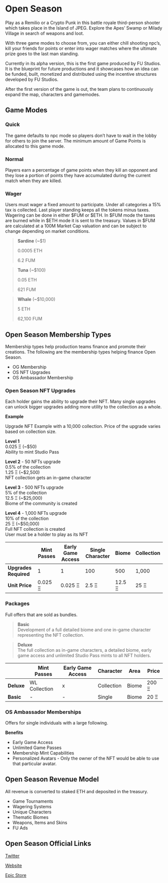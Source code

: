 # Open Season

Play as a Remilio or a Crypto Punk in this battle royale third-person shooter which takes place in the Island of JPEG. Explore the Apes’ Swamp or Milady Village in search of weapons and loot.

With three game modes to choose from, you can either chill shooting npc’s, kill your friends for points or enter into wager matches where the ultimate prize goes to the last man standing.

Currently in its alpha version, this is the first game produced by FU Studios. It is the blueprint for future productions and it showcases how an idea can be funded, built, monetized and distributed using the incentive structures developed by FU Studios.

After the first version of the game is out, the team plans to continuously expand the map, characters and gamemodes.

## Game Modes

### Quick

The game defaults to npc mode so players don’t have to wait in the lobby for others to join the server. The minimum amount of Game Points is allocated to this game mode.

### Normal

Players earn a percentage of game points when they kill an opponent and they lose a portion of points they have accumulated during the current match when they are killed.

### Wager

Users must wager a fixed amount to participate. Under all categories a 15% tax is collected. Last player standing keeps all the tokens minus taxes.
Wagering can be done in either $FUM or $ETH. In $FUM mode the taxes are burned while in $ETH mode it is sent to the treasury. Values in $FUM are calculated at a 100M Market Cap valuation and can be subject to change depending on market conditions.

> **Sardine** (~$1)
>
> 0.0005 ETH
>
> 6.2 FUM

> **Tuna** (~$100)
>
> 0.05 ETH
>
> 621 FUM

> **Whale** (~$10,000)
>
> 5 ETH
>
> 62,100 FUM

## Open Season Membership Types

Membership types help production teams finance and promote their creations. The following are the membership types helping finance Open Season.

- OG Membership
- OS NFT Upgrades
- OS Ambassador Membership

### Open Season NFT Upgrades

Each holder gains the ability to upgrade their NFT. Many single upgrades can unlock bigger upgrades adding more utility to the collection as a whole.

**Example**

Upgrade NFT Example with a 10,000 collection.
Price of the upgrade varies based on collection size.

**Level 1**\
0.025 Ξ (~$50)\
Ability to mint Studio Pass

**Level 2** - 50 NFTs upgrade\
0.5% of the collection\
1.25 Ξ (~$2,500)\
NFT collection gets an in-game character

**Level 3** - 500 NFTs upgrade\
5% of the collection\
12.5 Ξ (~$25,000)\
Biome of the community is created

**Level 4** - 1,000 NFTs upgrade\
10% of the collection\
25 Ξ (~$50,000)\
Full NFT collection is created\
User must be a holder to play as its NFT

|                       | **Mint Passes** | **Early Game Access** | **Single Character** | **Biome** | **Collection** |
| --------------------- | --------------- | --------------------- | -------------------- | --------- | -------------- |
| **Upgrades Required** | 1               | 1                     | 100                  | 500       | 1,000          |
| **Unit Price**        | 0.025 Ξ         | 0.025 Ξ               | 2.5 Ξ                | 12.5 Ξ    | 25 Ξ           |

### Packages

Full offers that are sold as bundles.

> **Basic**\
> Development of a full detailed biome and one in-game character representing the NFT collection.

> **Deluxe**\
> The full collection as in-game characters, a detailed biome, early game access and unlimited Studio Pass mints to all NFT holders.

|            | Mint Passes   | Early Game Access | Character  | Area  | Price |
| ---------- | ------------- | ----------------- | ---------- | ----- | ----- |
| **Deluxe** | WL Collection | x                 | Collection | Biome | 200 Ξ |
| **Basic**  | -             | -                 | Single     | Biome | 20 Ξ  |

### OS Ambassador Memberships

Offers for single individuals with a large following.

**Benefits**

- Early Game Access
- Unlimited Game Passes
- Membership Mint Capabilities
- Personalized Avatars - Only the owner of the NFT would be able to use that particular avatar.

## Open Season Revenue Model

All revenue is converted to staked ETH and deposited in the treasury.

- Game Tournaments
- Wagering Systems
- Unique Characters
- Thematic Biomes
- Weapons, Items and Skins
- FU Ads

## Open Season Official Links

[Twitter](https://twitter.com/opunshizun)

[Website](https://openseason.games/)

[Epic Store](https://store.epicgames.com/en-US/p/openseason-75e993)
